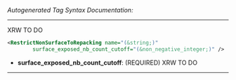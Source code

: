 <!-- THIS IS AN AUTOGENERATED FILE: Don't edit it directly, instead change the schema definition in the code itself. -->

_Autogenerated Tag Syntax Documentation:_

---
XRW TO DO

```xml
<RestrictNonSurfaceToRepacking name="(&string;)"
        surface_exposed_nb_count_cutoff="(&non_negative_integer;)" />
```

-   **surface_exposed_nb_count_cutoff**: (REQUIRED) XRW TO DO

---

